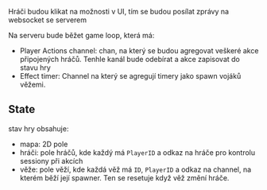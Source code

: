Hráči budou klikat na možnosti v UI, tím se budou posílat zprávy na websocket se serverem

Na serveru bude běžet game loop, která má:
- Player Actions channel: chan, na který se budou agregovat veškeré akce připojených hráčů. Tenhle kanál bude odebírat a akce zapisovat do stavu hry
- Effect timer: Channel na který se agregují timery jako spawn vojáků věžemi. 

## State
stav hry obsahuje:
- mapa: 2D pole
- hráči: pole hráčů, kde každý má `PlayerID` a odkaz na hráče pro kontrolu sessiony při akcích
- věže: pole věží, kde každá věž má `ID`, `PlayerID` a odkaz na channel, na kterém běží její spawner. Ten se resetuje když věž změní hráče. 